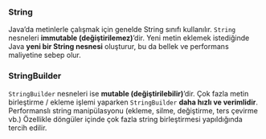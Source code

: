### String

Java’da metinlerle çalışmak için genelde String sınıfı kullanılır.
`String` nesneleri **immutable (değiştirilemez)**’dir. Yeni metin eklemek istediğinde Java **yeni bir String nesnesi** oluşturur, bu da bellek ve performans maliyetine sebep olur.

### StringBuilder

`StringBuilder` nesneleri ise **mutable (değiştirilebilir)**’dir. Çok fazla metin birleştirme / ekleme işlemi yaparken `StringBuilder` **daha hızlı ve verimlidir**.
Performanslı string manipülasyonu (ekleme, silme, değiştirme, ters çevirme vb.)
Özellikle döngüler içinde çok fazla string birleştirmesi yapıldığında tercih edilir.
